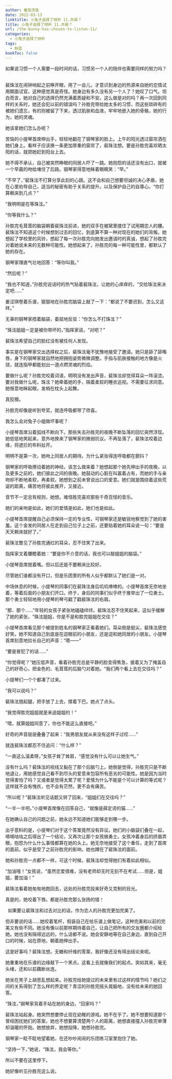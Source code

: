 ```yaml
---
author: 番茄烫饭
date: 2022-03-13
linktitle: 小兔子选择了倾听 11.并肩？
title: 小兔子选择了倾听 11.并肩？
url: /the-bunny-has-chosen-to-listen-11/
categories:
  - 小兔子选择了倾听
tags:
  - 粉蓝
bookToc: false
---
```


如果说习惯一个人需要一段时间的话，习惯另一个人的陪伴也需要同样的努力吗？
 
<!--more-->

裴珠泫在闹钟响起之前睁开眼，用了一会儿，才意识到身边的热源来自她的恋情试用期面试官。这种感觉真是奇怪。她身边有多久没有另一个人了？她叹了口气。坦白而言，她对自己的选择仍然充满着质疑和不安。这么做是对的吗？再一次回到同样的关系时，她还会犯以前的错误吗？孙胜完带给她太多的习惯，而这些琐碎有的被她们遗忘，有的则被留了下来，透过肌肤和血液，牢牢地嵌入她的骨骼，她的行为，她的灵魂。

她该拿她们怎么办呢？

苦恼的小提琴首席伸出手，轻轻地戳在了钢琴家的脸上。上午的阳光透过窗帘洒在她们身上。看样子应该换一条更加厚重的窗帘了，裴珠泫想。要是孙胜完喜欢晒太阳的话，就把她赶到阳台上去。

她不得不承认，自己被突然睁眼的同居人吓了一跳。她抱怨的话还没有出口，就被一个早晨的吻给堵住了后路。钢琴家得意地眯着眼睛笑：“早。”

“不早了，”裴珠泫不打算分享此刻的心跳。这不会和自己想要坦诚的决心矛盾，她在心里劝导自己，适当的秘密有助于关系的提升。以及保护自己的自尊心。“你打算赖床到几点？”

“我明明是在等珠泫。”

“你等我什么？”

孙胜完毛茸茸的脑袋朝着裴珠泫前进，她的双手在被窝里搂住了试用期恋人的腰。裴珠泫不知道这个时候想到过去的回忆，到底算不算一种对现在的她们的背叛。她想起了学校里的风铃，想起了每一次孙胜完向她发出邀请时的真诚，想起了孙胜完对着她说未来的无数种可能性。她想起来了，孙胜完的每一种可能性里，都默认了她的存在。

钢琴家理直气壮地回答：“等你叫我。”

“然后呢？”

“我也不知道，”孙胜完说话时的热气贴着裴珠泫，让她的心痒痒的，“交给珠泫来决定吧……”



姜涩琪卷着乐谱，狠狠地在孙胜完脑袋上敲了一下：“都说了不要迟到，怎么又这样。”

无辜的钢琴家捂着脑袋，委屈地反驳：“你怎么不打珠泫？”

“珠泫姐姐一定是被你带坏的，”指挥家说，“对吧？”

裴珠泫希望自己的脸红没有被任何人发现。

事实是在钢琴家交出选择权之后，裴珠泫毫不犹豫地接受了邀请。她只是舔了舔嘴唇，身下的钢琴家就自然地把拥抱姿势微微调整。手指与肌肤接触的地方像是火烧，就连指甲都能划出一道点燃灵魂的烈焰。

要做什么呢？孙胜完咬着词语，明明没有发出声音，裴珠泫却觉得耳朵一阵滚烫。要对我做什么呢，珠泫？她牵着她的手，隔着柔软的睡衣巡视。不需要征求同意。她惬意地眯起眼，发梢在枕头上起舞。

真狡猾。

孙胜完却像是听到夸奖，就连呼吸都带了欣喜。

我怎么会对兔子小姐做坏事呢？

小提琴首席沿着弧线不断向下。那些失去孙胜完的夜晚不断坠落的回忆突然浮现。她低低地笑起来，意外地换来了钢琴家的微弱抗议。不再坠落了，裴珠泫咬着边缘，将遮拦的布料扯开。

明明不是第一次，她吻上同居人的期待。为什么紧张得连呼吸都在颤抖？

钢琴家的呼吸撩动着她的神经。该怎么做来着？她想起那个她先伸出手的夜晚，以及更多之前的，她们彼此之间的夜晚。她鼓动的心脏在叫嚣着占有，而她的手与亲吻却不断地柔软，再柔软。她想到之前未曾说出口的爱意。她们就是围绕着这些荒诞的距离，痛苦地将彼此推开，又接近。

音节不一定总有规则，她想。难怪胜完喜欢那些千奇百怪的音乐。

她们的亲吻是如此，她们的爱情是如此，她们也是如此。

小提琴首席提醒自己必须保持一定的专业性，可钢琴家还是敏锐地察觉到了她的害羞。这个金发的同居人在走到自己位子上之前，还要贴着她的耳朵说一句：“要是天天赖床就好了。”

裴珠泫瞥见了孙胜完通红的耳朵，忍不住笑了出来。

指挥家叉着腰瞪着她：“要是你不介意的话，我也可以敲姐姐的脑袋。”

小提琴首席抿着嘴。但以后还是不要赖床比较好。



尽管她们谁都没有开口，但是乐团里的所有人似乎都默认了她们是一对。

中场休息的时候，小提琴的同事们在裴珠泫身后叽叽喳喳的。小提琴首席无奈地坐着，等着后面的小朋友们开口。终于，身后的同事们似乎终于推举出了一位勇士。那个勇士轻轻地用小提琴的琴弓戳了戳裴珠泫的右肩。

“那、那个……”年轻的女孩子紧张地磕磕绊绊。裴珠泫忍不住笑起来，这似乎缓解了她的紧张，“珠泫姐姐，你是不是和胜完姐姐在交往？”

小提琴首席看见那个被提到姓名的钢琴家正看着她们。耳朵倒是挺尖，裴珠泫感觉好笑。她不知道自己到底是在逗眼前的小朋友，还是逗和她同居的小朋友。小提琴首席刻意地拉长自己的声音：“嗯——”

“要是冒犯了的话……”

“你觉得呢？”她压低声音，看着孙胜完总是平静的脸变得焦急，接着又为了掩盖自己的好奇心，把金色的、毛茸茸的后脑勺对着她。“我们两个看上去在交往吗？”

小提琴们一个个都凑了过来。

“我可以说吗？”

裴珠泫翘起腿，把手放了上去，撑着下巴。她点了点头。

“我觉得胜完姐姐就是来追姐姐的！”

“喂，就算姐姐同意了，你也不能这么直接吧。”

好奇的声音层层叠叠了起来：“我男朋友就从来没有这样子过哎……”

就连裴珠泫都忍不住追问：“什么样？”

“一直这么温柔呀，”女孩子耸了耸肩，“感觉没有什么可以让她生气。”

没有什么吗？裴珠泫的视线又黏在了那个后脑勺上。她倒是觉得，孙胜完只是不断地退让，用她感觉自己看不到尽头的爱意来包容所有恶劣的可能性。她是因为当时觉得害怕了吗？又或者是觉得太累了呢？爱情为什么不能是个可以计算的等式呢？这样就不会有愧疚，也不会有茫然，更不会有痛苦。

“所以呢？”裴珠泫听见话题又转了回来，“姐姐们在交往吗？”

“一半一半吧。”小提琴首席像在回答自己，“就像是薛定谔的猫……”

在她确认自己的问题之前，她永远不知道她们能够走到哪一步。

出乎意料的是，小提琴们对于这个答案竟然没有异议。她们的小脑袋们叠在一起，嘀嘀咕咕之后得出了一个结论，又再次让那个女孩做勇士。女孩冲着身后的挤眉弄眼，抱怨为什么什么事情都算在她的头上。她无奈地接受了这个重任，走到了首席的面前。似乎是受了之前孙胜完的影响，她也蹲在了裴珠泫的面前。

她和孙胜完一点都不一样，可这个时候，裴珠泫却觉得她们有着如此相似。

“加油哦！”女孩说，“虽然恋爱很难，没有老师却无时无刻不在考试……但是，姐姐，要加油！”

裴珠泫看着她匆匆地跑回去，远处的孙胜完投来好奇又克制的目光。

真是的，她咬着下唇。都是孙胜完那么张扬的错！


 
如果要让裴珠泫和过去对比的话，作为恋人的孙胜完更加完美了。

但非要说的话……她咬着笔杆，假装自己在给乐谱上做笔记，这种完美和以前的完美又有些不同。她没有像以前那样期待着自己，让自己把所有的交友圈都介绍给她。她也没有隔得远远的，什么话都不说。她会安静地等在自己身边，直到自己开口的时候，站在原地，朝着她伸出手。

这是好事吗？裴珠泫想。无糖和纤维的答案，我好像还没有得出结论来呢。

她重重地在乐谱的边缘敲下一个黑点。这看上去就像我们的起点。突如其来，毫无头绪，还和以前藕断丝连。

她坐在凳子上胡思乱想起来。孙胜完给她提过的未来里有过这样的情节吗？她们之间的关系得到了怎么样的界定呢？青涩的孙胜完摇头晃脑地，没有给未来的她回答。

“珠泫，”钢琴家背着手站在她的身边，“回家吗？”

裴珠泫站起身。她突然想要停止现在幼稚的游戏。她不在乎了。她不想要知道那个曾经困扰她们的答案，她也不想要算清楚两个人的距离，她想直接撞入孙胜完单薄却温暖的怀抱。她想放弃，她想投降，她想孙胜完。

钢琴家一眨不眨地望着她，在还吵吵闹闹的乐团练习室里抱住了她。

“坚持一下，”她说，“珠泫，我会等你。”
 


所以不要在这里停下。

她好像听见孙胜完这么说。
